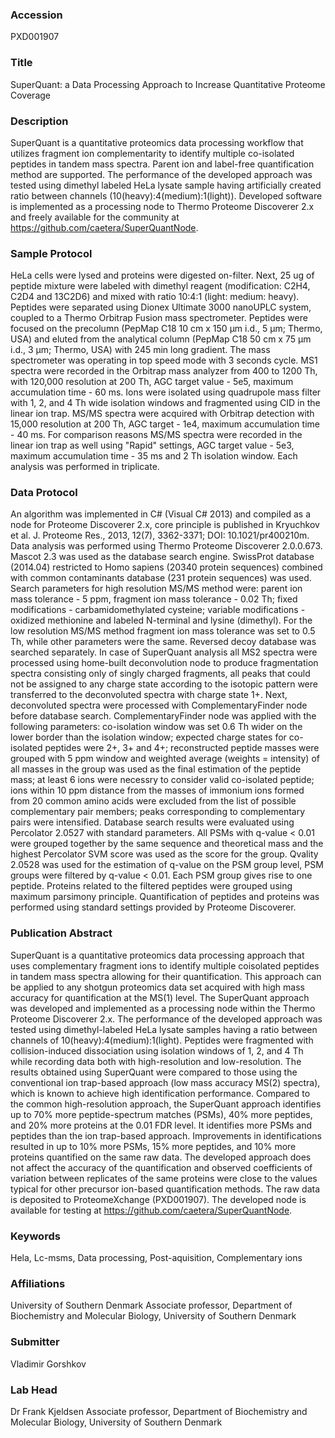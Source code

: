 ### Accession
PXD001907

### Title
SuperQuant: a Data Processing Approach to Increase Quantitative Proteome Coverage

### Description
SuperQuant is a quantitative proteomics data processing workflow that utilizes fragment ion complementarity to identify multiple co-isolated peptides in tandem mass spectra. Parent ion and label-free quantification method are supported. The performance of the developed approach was tested using dimethyl labeled HeLa lysate sample having artificially created ratio between channels (10(heavy):4(medium):1(light)). Developed software is implemented as a processing node to Thermo Proteome Discoverer 2.x and freely available for the community at https://github.com/caetera/SuperQuantNode.

### Sample Protocol
HeLa cells were lysed and proteins were digested on-filter. Next, 25 ug of peptide mixture were labeled with dimethyl reagent (modification: C2H4, C2D4 and 13C2D6) and mixed with ratio 10:4:1 (light: medium: heavy). Peptides were separated using Dionex Ultimate 3000 nanoUPLC system, coupled to a Thermo Orbitrap Fusion mass spectrometer. Peptides were focused on the precolumn (PepMap C18 10 cm x 150 µm i.d., 5 µm; Thermo, USA) and eluted from the analytical column (PepMap C18 50 cm x 75 µm i.d., 3 µm; Thermo, USA) with 245 min long gradient. The mass spectrometer was operating in top speed mode with 3 seconds cycle. MS1 spectra were recorded in the Orbitrap mass analyzer from 400 to 1200 Th, with 120,000 resolution at 200 Th, AGC target value - 5e5, maximum accumulation time - 60 ms. Ions were isolated using quadrupole mass filter with 1, 2, and 4 Th wide isolation windows and fragmented using CID in the linear ion trap. MS/MS spectra were acquired with Orbitrap detection with 15,000 resolution at 200 Th, AGC target - 1e4, maximum accumulation time - 40 ms. For comparison reasons MS/MS spectra were recorded in the linear ion trap as well using "Rapid" settings, AGC target value - 5e3, maximum accumulation time - 35 ms and 2 Th isolation window. Each analysis was performed in triplicate.

### Data Protocol
An algorithm was implemented in C# (Visual C# 2013) and compiled as a node for Proteome Discoverer 2.x, core principle is published in Kryuchkov et al. J. Proteome Res., 2013, 12(7), 3362-3371; DOI: 10.1021/pr400210m. Data analysis was performed using Thermo Proteome Discoverer 2.0.0.673. Mascot 2.3 was used as the database search engine. SwissProt database (2014.04) restricted to Homo sapiens (20340 protein sequences) combined with common contaminants database (231 protein sequences) was used. Search parameters for high resolution MS/MS method were: parent ion mass tolerance - 5 ppm, fragment ion mass tolerance - 0.02 Th; fixed modifications - carbamidomethylated cysteine; variable modifications - oxidized methionine and labeled N-terminal and lysine (dimethyl). For the low resolution MS/MS method fragment ion mass tolerance was set to 0.5 Th, while other parameters were the same. Reversed decoy database was searched separately. In case of SuperQuant analysis all MS2 spectra were processed using home-built deconvolution node to produce fragmentation spectra consisting only of singly charged fragments, all peaks that could not be assigned to any charge state according to the isotopic pattern were transferred to the deconvoluted spectra with charge state 1+. Next, deconvoluted spectra were processed with ComplementaryFinder node before database search. ComplementaryFinder node was applied with the following parameters: co-isolation window was set 0.6 Th wider on the lower border than the isolation window; expected charge states for co-isolated peptides were 2+, 3+ and 4+; reconstructed peptide masses were grouped with 5 ppm window and weighted average (weights = intensity) of all masses in the group was used as the final estimation of the peptide mass; at least 6 ions were necessry to consider valid co-isolated peptide; ions within 10 ppm distance from the masses of immonium ions formed from 20 common amino acids were excluded from the list of possible complementary pair members; peaks corresponding to complementary pairs were intensified. Database search results were evaluated using Percolator 2.0527 with standard parameters. All PSMs with q-value < 0.01 were grouped together by the same sequence and theoretical mass and the highest Percolator SVM score was used as the score for the group. Qvality 2.0528 was used for the estimation of q-value on the PSM group level, PSM groups were filtered by q-value < 0.01. Each PSM group gives rise to one peptide. Proteins related to the filtered peptides were grouped using maximum parsimony principle. Quantification of peptides and proteins was performed using standard settings provided by Proteome Discoverer.

### Publication Abstract
SuperQuant is a quantitative proteomics data processing approach that uses complementary fragment ions to identify multiple coisolated peptides in tandem mass spectra allowing for their quantification. This approach can be applied to any shotgun proteomics data set acquired with high mass accuracy for quantification at the MS(1) level. The SuperQuant approach was developed and implemented as a processing node within the Thermo Proteome Discoverer 2.x. The performance of the developed approach was tested using dimethyl-labeled HeLa lysate samples having a ratio between channels of 10(heavy):4(medium):1(light). Peptides were fragmented with collision-induced dissociation using isolation windows of 1, 2, and 4 Th while recording data both with high-resolution and low-resolution. The results obtained using SuperQuant were compared to those using the conventional ion trap-based approach (low mass accuracy MS(2) spectra), which is known to achieve high identification performance. Compared to the common high-resolution approach, the SuperQuant approach identifies up to 70% more peptide-spectrum matches (PSMs), 40% more peptides, and 20% more proteins at the 0.01 FDR level. It identifies more PSMs and peptides than the ion trap-based approach. Improvements in identifications resulted in up to 10% more PSMs, 15% more peptides, and 10% more proteins quantified on the same raw data. The developed approach does not affect the accuracy of the quantification and observed coefficients of variation between replicates of the same proteins were close to the values typical for other precursor ion-based quantification methods. The raw data is deposited to ProteomeXchange (PXD001907). The developed node is available for testing at https://github.com/caetera/SuperQuantNode.

### Keywords
Hela, Lc-msms, Data processing, Post-aquisition, Complementary ions

### Affiliations
University of Southern Denmark
Associate professor, Department of Biochemistry and Molecular Biology, University of Southern Denmark

### Submitter
Vladimir Gorshkov

### Lab Head
Dr Frank Kjeldsen
Associate professor, Department of Biochemistry and Molecular Biology, University of Southern Denmark


